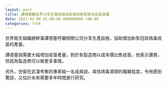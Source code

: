 ```yaml
---
layout: post
title: 譚德塞籲各界分享生產設施協助增加新型肺炎疫苗產量
date: 2021-02-06 01:00:09.000000000 +08:00
categories: rthk
---
```


世界衛生組織總幹事譚德塞呼籲相關公司分享生產設施，協助增加新型冠狀病毒疫苗的產量。

譚德塞說需要大幅增加疫苗產量，對於有製造商以成本價出售疫苗，他表示讚賞，但認為製造商可以做更多事情。

另外，世衛在武漢考察的專家組一名成員說，尋找病毒源頭的複雜程度，令他感到驚訝，又估計未來需要多年時間進行研究。
